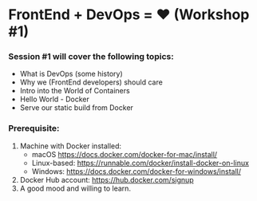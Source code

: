 # FrontEnd + DevOps = ❤️ (Workshop #1)


### Session #1 will cover the following topics:
- What is DevOps (some history)
- Why we (FrontEnd developers) should care
- Intro into the World of Containers
- Hello World - Docker
- Serve our static build from Docker


### Prerequisite:
1) Machine with Docker installed:
    - macOS https://docs.docker.com/docker-for-mac/install/
    - Linux-based: https://runnable.com/docker/install-docker-on-linux
    - Windows: https://docs.docker.com/docker-for-windows/install/
2) Docker Hub account: https://hub.docker.com/signup
3) A good mood and willing to learn.
